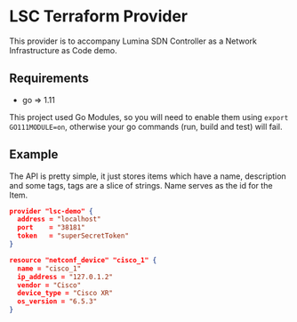 # LSC Terraform Provider

This provider is to accompany Lumina SDN Controller as a Network Infrastructure as Code demo.

## Requirements

* go => 1.11

This project used Go Modules, so you will need to enable them using `export GO111MODULE=on`, otherwise your go commands (run, build and test) will fail.

## Example

The API is pretty simple, it just stores items which have a name, description and some tags, tags are a slice of strings. Name serves as the id for the Item. 

``` json
provider "lsc-demo" {
  address = "localhost"
  port    = "38181"
  token   = "superSecretToken"
}

resource "netconf_device" "cisco_1" {
  name = "cisco_1"
  ip_address = "127.0.1.2"
  vendor = "Cisco"
  device_type = "Cisco XR"
  os_version = "6.5.3"
}
```